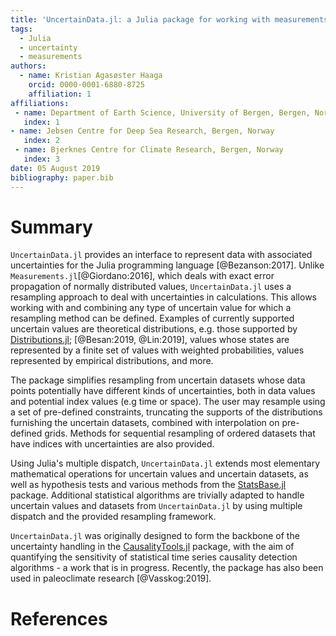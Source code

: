 ```yaml
---
title: 'UncertainData.jl: a Julia package for working with measurements and datasets with uncertainties.'
tags:
  - Julia
  - uncertainty
  - measurements
authors:
  - name: Kristian Agasøster Haaga
    orcid: 0000-0001-6880-8725
    affiliation: 1
affiliations:
 - name: Department of Earth Science, University of Bergen, Bergen, Norway
   index: 1
- name: Jebsen Centre for Deep Sea Research, Bergen, Norway
   index: 2
 - name: Bjerknes Centre for Climate Research, Bergen, Norway
   index: 3
date: 05 August 2019
bibliography: paper.bib
---
```


# Summary

``UncertainData.jl`` provides an interface to represent data with associated uncertainties 
for the Julia programming language [@Bezanson:2017]. Unlike 
``Measurements.jl``[@Giordano:2016], which deals with exact error propagation of normally 
distributed values, ``UncertainData.jl`` uses a resampling approach to deal with 
uncertainties in calculations. This allows working with and combining any type of uncertain 
value for which a resampling method can be defined. Examples of currently supported 
uncertain values are theoretical distributions, e.g. those supported by 
[Distributions.jl](https://github.com/JuliaStats/Distributions.jl); [@Besan:2019, @Lin:2019], 
values whose states are represented by a finite set of values with weighted probabilities, 
values represented by empirical distributions, and more.

The package simplifies resampling from uncertain datasets whose data points potentially 
have different kinds of uncertainties, both in data values and potential index values 
(e.g time or space). The user may resample using a set of pre-defined constraints, 
truncating the supports of the distributions furnishing the uncertain datasets, combined
with interpolation on pre-defined grids. Methods for sequential resampling of ordered 
datasets that have indices with uncertainties are also provided.

Using Julia's multiple dispatch, ``UncertainData.jl`` extends most elementary mathematical 
operations for uncertain values and uncertain datasets, as well as hypothesis tests and 
various methods from the [StatsBase.jl](https://github.com/JuliaStats/StatsBase.jl) package. 
Additional statistical algorithms are trivially adapted to handle uncertain values and 
datasets from ``UncertainData.jl`` by using multiple dispatch and the provided resampling 
framework.

``UncertainData.jl``  was originally designed to form the backbone of the uncertainty 
handling in the [CausalityTools.jl](https://github.com/kahaaga/CausalityTools.jl) package, 
with the aim of quantifying the sensitivity of statistical time series causality detection 
algorithms - a work that is in progress. Recently, the package has also been used in 
paleoclimate research [@Vasskog:2019].

# References